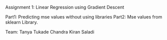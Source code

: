Assignment 1:
Linear Regression using Gradient Descent

Part1: Predicting mse values without using libraries
Part2: Mse values from sklearn Library.

Team: Tanya Tukade
      Chandra Kiran Saladi